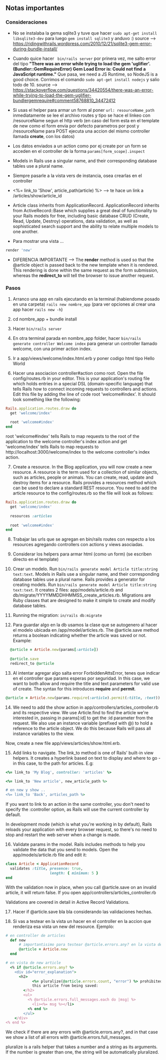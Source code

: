 ## Notas importantes

### Consideraciones
* No se instalaba la gema sqlite3 y tuve que hacer `sudo apt-get install libsqlite3-dev` para luego `gem install sqlite3` y anduvo :) 
source --> https://ridingwithrails.wordpress.com/2010/12/21/sqlite3-gem-error-during-bundle-install/

* Cuando quice hacer ` bin/rails server` por prinera vez, me salto error del tipo __"There was an error while trying to load the gem 'uglifier'. (Bundler::GemRequireError)
Gem Load Error is: Could not find a JavaScript runtime."__ Que pasa, we need a JS Runtime, so NodeJS is a good choice. Corrimos el comando `sudo apt-get install nodejs` y salio todo de 10.
source --> https://stackoverflow.com/questions/34420554/there-was-an-error-while-trying-to-load-the-gem-uglifier-bundlergemrequire#comment58768810_34472412

* Si usas el helper para armar un form al poner `url: resourceName_path` inmediatamente se lee el archivo routes y tipo se hace el linkeo con /resourceName segun el http verb (en caso del form esta en el template de new como el form envia por defecto parametros por post y /resourceName para POST ejecuta una accion del mismo controller llamada __create__, con los datos)

* Los datos enviados a un action como por ej create por un form se acceden en el controller de la forma `params[form_scope].inspect`

* Models in Rails use a singular name, and their corresponding database tables use a plural name. 

* Siempre pasarle a la vista vers de instancia, osea crearlas en el controller

* <%= link_to 'Show', article_path(article) %> --> te hace un link a /articles/show/article_id

* Article class inherits from ApplicationRecord. ApplicationRecord inherits from ActiveRecord::Base which supplies a great deal of functionality to your Rails models for free, including basic database CRUD (Create, Read, Update, Destroy) operations, data validation, as well as sophisticated search support and the ability to relate multiple models to one another.

* Para mostrar una vista ... 

```ruby 
render 'new'
```

* DIFERENCIA IMPORTANTE --> The **render** method is used so that the @article object is passed back to the new template when it is rendered. This rendering is done within the same request as the form submission, whereas the **redirect_to** will tell the browser to issue another request.

### Pasos
1. Arranco una app en rails ejecutando en la terminal (habiendome posado en una carpeta) `rails new nombre_app` (para ver opciones al crear una app hacer `rails new -h`)

2. cd nombre_app + bundle install

3. Hacer `bin/rails server`

4. En otra terminal parada en nombre_app folder, hacer `bin/rails generate controller Welcome index` para generar un controller llamado welcome, con una primer action index.

5. Ir a app/views/welcome/index.html.erb y poner codigo html tipo Hello World

6. Hacer una asociacion controller#action como root.
Open the file config/routes.rb in your editor. This is your application's routing file which holds entries in a special DSL (domain-specific language) that tells Rails how to connect incoming requests to controllers and actions. Edit this file by adding the line of code root 'welcome#index'. It should look something like the following:
```ruby
Rails.application.routes.draw do
  get 'welcome/index'
 
  root 'welcome#index'
end
```
root 'welcome#index' tells Rails to map requests to the root of the application to the welcome controller's index action and get 'welcome/index' tells Rails to map requests to http://localhost:3000/welcome/index to the welcome controller's index action. 

7. Create a resource. 
In the Blog application, you will now create a new resource. A resource is the term used for a collection of similar objects, such as articles, people or animals. You can create, read, update and destroy items for a resource.
Rails provides a resources method which can be used to declare a standard REST resource. You need to add the article resource to the config/routes.rb so the file will look as follows:
```ruby
Rails.application.routes.draw do
  get 'welcome/index'
 
  resources :articles
 
  root 'welcome#index'
end
```
8. Trabajar las urls que se agregan en bin/rails routes con respecto a los resources agregando controllers con actions y views asociadas.

9. Considerar los helpers para armar html (como un form) (se escriben directo en el template)

10. Crear un modelo.
Run `bin/rails generate model Article title:string text:text`.
Models in Rails use a singular name, and their corresponding database tables use a plural name. Rails provides a generator for creating models. Run `bin/rails generate model Article title:string text:text`. It creates 2 files: app/models/article.rb and db/migrate/YYYYMMDDHHMMSS_create_articles.rb. 
Migrations are Ruby classes that are designed to make it simple to create and modify database tables.

11. Running the migration: `in/rails db:migrate`

12. Para guardar algo en la db usamos la clase que se autogenero al hacer el modelo ubicada en /app/model/articles.rb. The @article.save method returns a boolean indicating whether the article was saved or not. Example:
```ruby
  @article = Article.new(params[:article])
 
  @article.save
  redirect_to @article
```

13. Al intentar agregar algo salta error ForbiddenAttsError, tenes que indicar en el controller que params esperas por seguridad. In this case, we want to both allow and require the title and text parameters for valid use of create. The syntax for this introduces **require** and **permit**.
```ruby
@article = Article.new(params.require(:article).permit(:title, :text))
```
14. We need to add the show action in app/controllers/articles_controller.rb and its respective view.
We use Article.find to find the article we're interested in, passing in params[:id] to get the :id parameter from the request. We also use an instance variable (prefixed with @) to hold a reference to the article object. We do this because Rails will pass all instance variables to the view.

Now, create a new file app/views/articles/show.html.erb.

15. Add links to navigate.
The link_to method is one of Rails' built-in view helpers. It creates a hyperlink based on text to display and where to go - in this case, to the path for articles. E.g:

```ruby
<%= link_to 'My Blog', controller: 'articles' %>

<%= link_to 'New article', new_article_path %>

# en new y show ..
<%= link_to 'Back', articles_path %>

```
If you want to link to an action in the same controller, you don't need to specify the :controller option, as Rails will use the current controller by default.

In development mode (which is what you're working in by default), Rails reloads your application with every browser request, so there's no need to stop and restart the web server when a change is made.

16. Validate params in the model.
Rails includes methods to help you validate the data that you send to models. Open the app/models/article.rb file and edit it:
```ruby
class Article < ApplicationRecord
  validates :title, presence: true,
                    length: { minimum: 5 }
end
```
With the validation now in place, when you call @article.save on an invalid article, it will return false. If you open app/controllers/articles_controller.rb

Validations are covered in detail in Active Record Validations.


17. Hacer if @article.save bla bla considerando las validaciones hechas.

18. Si vas a testear en la vista un hacer en el controller en la accion que renderiza esa vista un new del resource. Ejemplo:

```ruby
# en controller de articles
  def new
      # importantisimo para testear @article.errors.any? en la vista del new
      @article = Article.new
  end
```

```ruby
# en vista de new article
  <% if @article.errors.any? %>
    <div id="error_explanation">
      <h2>
            <%= pluralize(@article.errors.count, "error") %> prohibited
            this article from being saved:
        </h2>
        <ul>
          <% @article.errors.full_messages.each do |msg| %>
            <li><%= msg %></li>
          <% end %>
        </ul>
    </div>
<% end %>
```

We check if there are any errors with @article.errors.any?, and in that case we show a list of all errors with @article.errors.full_messages.

pluralize is a rails helper that takes a number and a string as its arguments. If the number is greater than one, the string will be automatically pluralized.